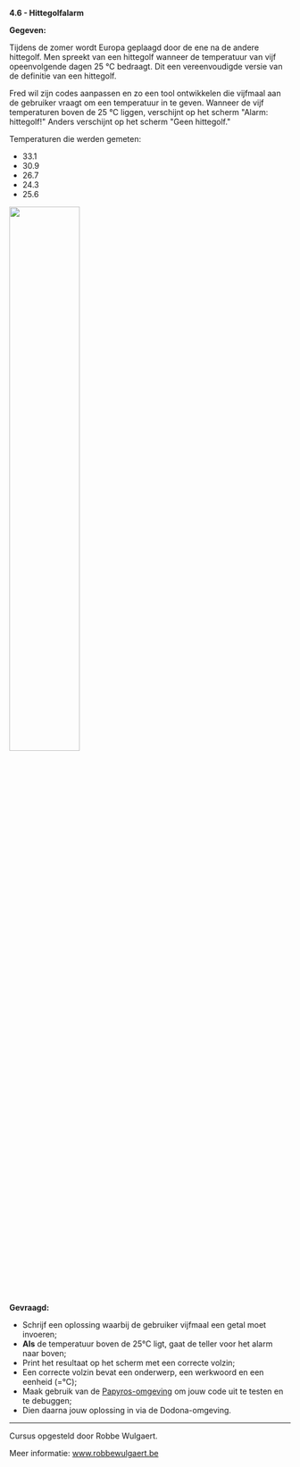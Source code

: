 **4.6 - Hittegolfalarm**

**Gegeven:**

Tijdens de zomer wordt Europa geplaagd door de ene na de andere hittegolf. Men spreekt van een hittegolf wanneer de temperatuur van vijf opeenvolgende dagen 25 °C bedraagt. 
Dit een vereenvoudigde versie van de definitie van een hittegolf. 

Fred wil zijn codes aanpassen en zo een tool ontwikkelen die vijfmaal aan de gebruiker vraagt om een temperatuur in te geven. 
Wanneer de vijf temperaturen boven de 25 °C liggen, verschijnt op het scherm "Alarm: hittegolf!" 
Anders verschijnt op het scherm "Geen hittegolf." 

Temperaturen die werden gemeten: 
* 33.1
* 30.9
* 26.7
* 24.3
* 25.6


<img src="https://images.pexels.com/photos/3873175/pexels-photo-3873175.jpeg?auto=compress&cs=tinysrgb&w=1260&h=750&dpr=1" width="50%"/>

**Gevraagd:**

* Schrijf een oplossing waarbij de gebruiker vijfmaal een getal moet invoeren; 
* **Als** de temperatuur boven de 25°C ligt, gaat de teller voor het alarm naar boven; 
* Print het resultaat op het scherm met een correcte volzin; 
* Een correcte volzin bevat een onderwerp, een werkwoord en een eenheid (=°C);
* Maak gebruik van de [Papyros-omgeving](https://papyros.dodona.be/?locale=nl&language=JavaScript) om jouw code uit te testen en te debuggen;
* Dien daarna jouw oplossing in via de Dodona-omgeving. 


---
Cursus opgesteld door Robbe Wulgaert.

Meer informatie: www.robbewulgaert.be
